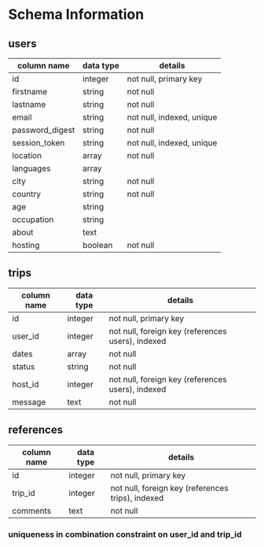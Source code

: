 # Schema Information

## users
column name     | data type | details
----------------|-----------|-----------------------
id              | integer   | not null, primary key
firstname       | string    | not null
lastname        | string    | not null
email           | string    | not null, indexed, unique
password_digest | string    | not null
session_token   | string    | not null, indexed, unique
location        | array     | not null
languages       | array     |
city            | string    | not null
country         | string    | not null
age             | string    |
occupation      | string    |
about           | text      |
hosting         | boolean   | not null

## trips
column name     | data type | details
----------------|-----------|-----------------------
id              | integer   | not null, primary key
user_id         | integer   | not null, foreign key (references users), indexed
dates           | array     | not null
status          | string    | not null
host_id         | integer   | not null, foreign key (references users), indexed
message         | text      | not null

## references
column name     | data type | details
----------------|-----------|-----------------------
id              | integer   | not null, primary key
trip_id         | integer   | not null, foreign key (references trips), indexed
comments        | text      | not null

### uniqueness in combination constraint on user_id and trip_id

